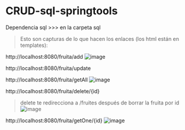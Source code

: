 # CRUD-sql-springtools

Dependencia sql >>> en la carpeta sql

> Esto son capturas de lo que hacen los enlaces (los html están en templates):

http://localhost:8080/fruita/add
![image](https://user-images.githubusercontent.com/107991714/194381574-99ee9721-6cc5-49b8-ad34-a46d6b8b5944.png)

http://localhost:8080/fruita/update


http://localhost:8080/fruita/getAll
![image](https://user-images.githubusercontent.com/107991714/194380393-b585f6cd-079c-4366-a1c8-815c5772be6a.png)

http://localhost:8080/fruita/delete/{id}
> delete te redirecciona a /fruites después de borrar la fruita por id
![image](https://user-images.githubusercontent.com/107991714/194380733-dff28e5f-3566-43f8-8298-3a28431ea891.png)

http://localhost:8080/fruita/getOne/{id}
![image](https://user-images.githubusercontent.com/107991714/194380501-63338a8d-de32-46d0-bedd-396fd0695902.png)







